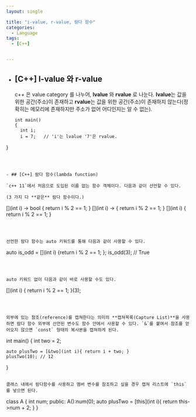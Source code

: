 ```yaml
---
layout: single

title: "i-value, r-value, 람다 함수"
categories:
  - Language
tags:
  - [C++]


---
```


- ## [C++] l-value 와 r-value

  c++ 은 value category 를 나누어, **lvalue** 와 **rvalue** 로 나눈다. **lvalue**는 값을 위한 공간(주소)이 존재하고 **rvalue**는 값을 위한 공간(주소)이 존재하지 않는다(정확히는 메모리에 존재하지만 주소가 없어 어디인지는 알 수 없는). 

  ```
  int main()
  {
	int i;
  	i = 7;   // 'i'는 lvalue '7'은 rvalue.
}
  ```
  
  
  
- ## [C++] 람다 함수(lambda function)

  `c++ 11`에서 처음으로 도입된 이름 없는 함수 객체이다. 다음과 같이 선언할 수 있다. 

  (3 가지 다 **같은** 람다 함수이다.)
  
  ```
  [](int i) -> bool { return i % 2 == 1; }
  [](int i) -> { return i % 2 == 1; }
  [](int i) { return i % 2 == 1; }
  ```
  
  
  
  선언한 람다 함수는 auto 키워드를 통해 다음과 같이 사용할 수 있다.
  
  ```
  auto is_odd = [](int i) {return i % 2 == 1; };
  is_odd(3); // True
  ```
  
  
  
  auto 키워드 없이 다음과 같이 바로 사용할 수도 있다.
  
  ```
  [](int i) { return i % 2 == 1; }(3);
  ```
  
  
  
  외부에 있는 참조(reference)를 캡쳐한다는 의미의 **캡쳐목록(Capture List)**을 사용하면 람다 함수 외부에 선언된 변수도 함수 안에서 사용할 수 있다. `&`를 붙여서 참조를 얻어오지 않으면 `const` 형태의 복사본을 캡쳐하게 된다.
  
  ```
  int main()
  {
  	int two = 2;
  	
  	auto plusTwo = [&two](int i){ return i + two; }
  	plusTwo(10); // 12
  }
  ```
  
  클래스 내에서 람다함수를 사용하고 멤버 변수를 참조하고 싶을 경우 캡쳐 리스트에 `this`를 넣으면 된다.
  
  ```
  class A
  {
  	int num;
  public:
  	A():num(0);
  	auto plusTwo = [this](int i){ return this->num + 2; }
  }
  ```
  
  